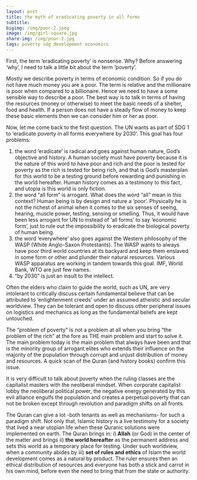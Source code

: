 ```yaml
---
layout: post
title: the myth of eradicating poverty in all forms
subtitle: 
bigimg: /img/poor-2.jpeg
image: /img/girl-square.jpg
share-img: /img/poor-2.jpg
tags: poverty sdg development economics
---
```

First, the term ‘eradicating poverty’ is nonsense. Why? Before answering ‘why’, I need to talk a little bit about the term ‘poverty’.

Mostly we describe poverty in terms of economic condition. So if you do not have much money you are a poor. The term is relative and the millionaire is poor when compared to a billionaire. Hence we need to have a some sensible way to describe a poor. The best way is to talk in terms of having the resources (money or otherwise) to meet the basic needs of a shelter, food and health. If a person does not have a steady flow of money to keep these basic elements then we can consider him or her as poor.

Now, let me come back to the first question. The UN wants as part of SDG 1 to ‘eradicate poverty in all forms everywhere by 2030’. This goal has four problems:

1. the word ‘eradicate’ is radical and goes against human nature, God’s objective and history. A human society must have poverty because it is the nature of this word to have poor and rich and the poor is tested for poverty as the rich is tested for being rich, and that is God’s masterplan for this world to be a testing ground before rewarding and punishing in the world hereafter. Human history comes as a testimony to this fact, and utopia is this world is only fiction.
2. the word “all form” is arrogant. What does the word “all” mean in this context? Human being is by design and nature a ‘poor’. Physically he is not the richest of animal when it comes to the six senses of seeing, hearing, muscle power, testing, sensing or smelling. Thus, it would have been less arrogant for UN to instead of ‘all forms’ to say ‘economic form’, just to rule out the impossibility to eradicate the biological poverty of human being.
3. the word ‘everywhere’ also goes against the Western philosophy of the WASP (White Anglo-Saxon Protestants). The WASP wants to always have poor third world countries at its backyard and keep them enslaved in some form or other and plunder their natural resources. Various WASP apparatus are working in tandem towards this goal. IMF, World Bank, WTO are just few names.
4. “by 2030” is just an insult to the intellect.

Often the elders who claim to guide the world, such as UN, are very intolerant to critically discuss certain fundamental believe that can be attributed to ‘enlightenment creeds’ under an assumed atheistic and secular worldview. They can be tolerant and open to discuss other peripheral issues on logistics and mechanics as long as the fundamental beliefs are kept untouched.

The “problem of poverty” is not a problem at all when you bring “the problem of the rich” at the fore as THE main problem and start to solve it. The main problem today is the main problem that always have been and that is the minority group of arrogant elites who extends their influence on the majority of the population through corrupt and unjust distribution of money and resources. A quick scan of the Quran (and history books) confirm this issue.

It is very difficult to talk about poverty when the ruling classes are the capitalist masters with the neoliberal mindset. When corporate capitalist lobby the neoliberal political power, the negative energy generated by this evil alliance engulfs the population and creates a perpetual poverty that can not be broken except through revolution and paradigm shifts on all fronts.

The Quran can give a lot -both tenants as well as mechanisms- for such a paradigm shift. Not only that, Islamic history is a live testimony for a society that lived a near utopian life when these Quranic solutions were implemented on earth. The Quran brings in: i) **Allah** (or God) in the center of the matter and brings ii) **the world hereafter** as the permanent address and sets this world as a temporary place for testing. Under such worldview, when a community abides by iii) **set of rules and ethics** of Islam the world development comes as a natural by product. The ruler ensures then an ethical distribution of resources and everyone has both a stick and carrot in his own mind, before even the need to bring that from the state or authority.